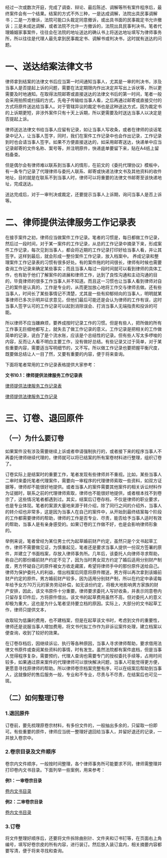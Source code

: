 经过一次或数次开庭，完成了调查、辩论、最后陈述、调解等所有案件程序后，最终案件会有一个结果。结案的方式不外三种，一是达成调解，法院出具民事调解书；二是一方撤诉，法院可能口头裁定同意撤诉，或出具书面的民事裁定书允许撤诉；三是未成达调解，或者法院不允许一方撤诉的，法院出具民事判决书。笔者代理婚姻家事案件，往往会在法院的地址送达的确认书上将送达地址填写为律师事务所，所以往往是代理人最先拿到民事裁定书、调解书或判决书，这时就有送达的问题。
# 一、送达结案法律文书
律师拿到结案的法律文书后应当第一时间通知当事人，尤其是一审的判决书，涉及当事人是否提起上诉的问题，需要在法定期限内作出决定并写出上诉状等，所以更需要及时地通知。在取得法院邮寄或直接送达的法律文书后的第一时间，笔者一般会采用拍照或扫描的方式，先电子传输给当事人看，之后再通过邮寄或直接交付的方式将原件送达给当事人。对于管辖异议的裁定书也是这种送达方式，因为裁定书的上诉期更短，非涉外案件只有十天上诉期，所以更需要及时送达当事人以决定是否提起上诉。

律师送达法律文书给当事人应留有记录，如让当事人写收条，或者在律师的谈话笔录中记入，让当事人签字，同时，我们在案件工作记录中也会作出记录，工作记录到时也会请当事人签字。如果不方便直接送达的，如采用邮寄送达，快递单中应当记录邮寄的文件名称、案号等，并注明原件，快递底单要留下来，贴在A4纸上留档备查。

但是偶尔会有律师难以联系到当事人的情形，在前文的《委托代理协议》模板中，有一条专门记录了代理律师与委托人联系、邮寄或快递法律文书及其他资料的收件地址，目的就是在联系不到当事人时，律师可以将重要的法律文书邮寄至该快递地址，完成送达。

送达完成后，对于一审判决或裁定，还要提示当事人上诉期，询问当事人是否上诉等。
# 二、律师提供法律服务工作记录表
在接手案件之初，律师应当做案件工作记录。笔者的习惯是，每日都做工作记录，然后过一段时间，对于某一案件的工作记录，从总的工作记录中摘录下来，形成案件工作记录，每次见到当事人，都会将近期的工作记录打印好给当事人看，并让其签字。这样到最后，就会形成一整份案件工作记录，放入档案中。
养成记录和整理案件工作记录表的习惯有很多好处。有的案件拖的时间很长，律师有时候也需要查询工作记录来确定某些事实；而且当事人每过一段时间就可以看到律师的具体工作，也有助于他们了解案件的进展和律师工作，达到了良性沟通和主动沟通的目的，毕竟律师的很多工作当事人并不知道。而且这一习惯也让当事人看到律师对自己的案件是认真的，工作是专业的，从而更加放心地将工作交与律师去做。还有些当事人，时间长了某些事情记不清楚，尤其是一些有抑郁倾向的当事人，明明就某事律师已多次示明并征求意见，但他们最后可能还是会认为律师的工作有误，这时当事人签字认可的工作记录可以起到消除误会、打消当事人无端指责和投诉的可能。

所以律师不应当嫌麻烦，要养成按时记录工作的习惯。但是有些人，把所做的所有工作事无巨细地都写上，就失去了做工作记录的意义。工作记录是把相关的工作做简单的记录，说白了是个流水账，应该是个总结性的记录。但有些人写太多啰唆的内容，反而让人看不明白主要工作，没有做好总结。有些记录又过于简单，对于某些重要内容，需要适当写明细节的，又不写。所以做工作记录也要把握平衡尺度，既要做总结让人一目了然，又要有重要的内容，便于将来查询。

下面将笔者常用的工作记录表格提供大家参考：

**文书10.1：律师提供法律服务工作记录表**

[律师提供法律服务工作记录表](bookxnotepro://opennote/?nb={59e30ec7-68e5-448c-babe-21ec56617c39}&book=5c5f23084f0208d9977bfc62fadbc6b9&page=375&x=203&y=70&id=4&uuid=0bedce1bd650f46a733d741cbcefbc9f)

[律师提供法律服务工作记录](bookxnotepro://opennote/?nb={59e30ec7-68e5-448c-babe-21ec56617c39}&book=5c5f23084f0208d9977bfc62fadbc6b9&page=376&x=172&y=87&id=5&uuid=06e875d9338f82be8bf13b27a7e181ba)
# 三、订卷、退回原件
## （一）为什么要订卷
如果案件没有涉及需要继续上诉或者申请强制执行的，或者接下来的程序当事人不再委托律师继续代理的，律师就可以将已结案的所有案卷材料进行整理，组织订卷了。

订卷实际上是结案时的重要工作，笔者发现有些律师并不重视。比如，某些当事人二审时来委托笔者代理案件，需要向一审程序的代理律师索取一些资料，如双方证据等，律师却不能很好地提供。或者当事人的案件需要其他案件的相关诉讼材料作为证据时，联系之前的代理律师索取，律师也不能很好地提供，或者根本找不到卷宗了，这些情况笔者都遇到过。其实，结案后订卷存档，不仅是律师的职业要求，也是专业体现。笔者的案源大量地来源于转介绍，除了同行之间的介绍外，当事人的转介绍也非常多，这是因为当事人在自己的案件中，从开始到最终结案每个阶段的工作都需要律师的帮助，律师的工作是否专业、尽责，能否给予当事人适时有效的帮助，当事人是有亲身感受的。如果订卷的工作做不好，也是会影响律师形象的。

举例来说，笔者曾经为某位男士代为起草婚前财产约定，虽然只是个文书起草工作，律师不需要做见证，为慎重起见，笔者还是要求当事人提供一份双方签署的原件，并建立了书面档案，存放入律师事务所。几年后，该委托人向律师寻求帮助，称自己的那份婚前财产约定不见了，因为当时男女双方约定了婚后适用分别财产制度，男方怀疑自己的原件被女方收走藏匿，希望将律师手中的那份原件送给自己。律师为保护委托人的利益，借出档案后同意将原件赠送，男方得以再次拿到该婚前财产约定的原件。男方婚前财产较多，因为适用分别财产制，所以在约定中承诺每年给予女方70万元的家务劳动补偿，如无该份约定，将极大地影响男方家族的财产安排，因此，该文书原件十分重要。律师要求委托人写好收条，并表示同意卷内只留存复印件后，方将原件借出。该文书的起草费用虽然不高，但对委托人的意义却极为重大，这也是为什么笔者坚持要立档的原因。实际上，大部分的文书起草工作，律师只提供文本，

收取较为低廉的费用，也不建档案，但是在起草该文书时，考虑到文件的重要性，律师还是说服当事人增加费用，将文书代拟工作作为非诉讼案件处理，建立档案以便查询，收到了较好的效果。

在订卷存档后，因继续诉讼、执行等各种原因，当事人寻求律师帮助，要求借用法律文书原件或查阅某些资料的事情，时有发生。虽然法院都有案件底档，但是当事人觉得程序复杂，需要预约，代理人查询也需要专门的授权委托手续等，占用时间较多，如果通过原来案件的代理律师可以很快解决问题，当事人可能觉得更方便，更愿意寻找原律师的帮助。所以律师卷宗档案完整有序，可以在结案后帮助到当事人，这就像好的售后服务一般，专业和不专业，尽责与不尽责，在结案后也可见一斑。
## （二）如何整理订卷
### 1.退回原件
订卷前，要先梳理原卷宗材料，有多份文件的，一般抽出多余的，只留取一份即可。有些重要的原件，律师应当统一整理好退回给当事人，并留好退还的记录，一并放入卷宗中。
### 2.卷宗目录及文件顺序
卷宗内文件顺序，一般按时间整理，各个律师事务所可能要求不同，律师需整理并打印卷内文书目录。下面列举一些案例，用来参考：

**例1：一审卷宗目录**

[卷内文书目录](bookxnotepro://opennote/?nb={59e30ec7-68e5-448c-babe-21ec56617c39}&book=5c5f23084f0208d9977bfc62fadbc6b9&page=378&x=171&y=401&id=6&uuid=32755d701d15315bbb904dfb896733b8)

**例2：二审卷宗目录**

[卷内文书目录](bookxnotepro://opennote/?nb={59e30ec7-68e5-448c-babe-21ec56617c39}&book=5c5f23084f0208d9977bfc62fadbc6b9&page=380&x=170&y=282&id=8&uuid=0058b11c999f0a0f3e4d0a892d8dd51a)
### 3.订卷
将文件整理好顺序后，还要将文件拆除曲别针、文件夹和订书钉等，在页面右上角编号，填写好卷宗皮的所有内容，进行装订。然后放入装订盒内，相关摘要内容都要写清，便于将来寻找和查询。